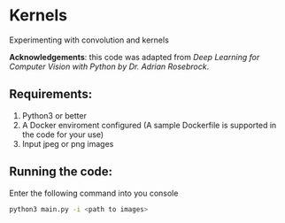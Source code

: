 # Kernels
Experimenting with convolution and kernels

**Acknowledgements**: this code was adapted from *Deep Learning for Computer Vision with Python by Dr. Adrian Rosebrock*. 

## Requirements:
1. Python3 or better
2. A Docker enviroment configured (A sample Dockerfile is supported in the code for your use)
3. Input jpeg or png images

## Running the code:
Enter the following command into you console 
```bash
python3 main.py -i <path to images> 
```
